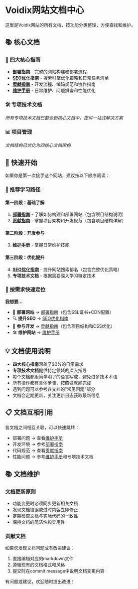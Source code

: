 # Voidix网站文档中心

这里是Voidix网站的所有文档，按功能分类整理，方便查找和维护。

## 📚 核心文档

### 🎯 四大核心指南
- **[部署指南](DEPLOY.md)** - 完整的网站构建和部署流程
- **[SEO优化指南](SEO.md)** - 搜索引擎优化策略和日常任务清单
- **[贡献指南](CONTRIBUTING.md)** - 开发流程、编码规范和协作指南
- **[维护手册](MAINTENANCE.md)** - 日常维护、问题排查和性能优化

### 🛠 专项技术文档
*所有专项技术文档已整合到核心文档中，提供一站式解决方案*

### 📊 项目管理
*文档结构已优化为四核心文档架构*

## 🚀 快速开始

如果你是第一次接手这个网站，建议按以下顺序阅读：

### 🎯 推荐学习路径

#### 第一阶段：基础了解
1. **[部署指南](DEPLOY.md)** - 了解如何构建和部署网站（包含项目结构说明）
2. **[贡献指南](CONTRIBUTING.md)** - 掌握项目架构和开发规范（包含项目结构详解）

#### 第二阶段：开发参与
3. **[维护手册](MAINTENANCE.md)** - 掌握日常维护技能

#### 第三阶段：优化提升
4. **[SEO优化指南](SEO.md)** - 提升网站搜索排名（包含完整优化策略）
5. **专项技术文档** - 根据需要深入学习特定技术

### 🔧 按需求快速定位

**我想要...**
- 🚀 **部署网站** → [部署指南](DEPLOY.md)（包含SSL证书+CDN配置）
- 🔍 **提升SEO** → [SEO优化指南](SEO.md)
- 🤝 **参与开发** → [贡献指南](CONTRIBUTING.md)（包含项目结构和CSS优化）
- 🛠 **维护网站** → [维护手册](MAINTENANCE.md)

## 💡 文档使用说明

- **四大核心指南**涵盖了90%的日常需求
- **专项技术文档**提供特定领域的深入指导
- 每个文档都用简单明了的语言写成，避免过多技术术语
- 所有操作都有具体步骤，按照做就能完成
- 遇到问题可以参考各文档的"常见问题"部分
- 文档会定期更新，关注更新日志获取最新信息

## 📋 文档互相引用

各文档之间相互关联，可以快速跳转：
- 部署问题 → 查看[维护手册](MAINTENANCE.md)
- 开发环境 → 参考[部署指南](DEPLOY.md)
- 代码规范 → 查看[贡献指南](CONTRIBUTING.md)
- 性能问题 → 参考[维护手册](MAINTENANCE.md)和专项技术文档

## 📚 文档维护

### 文档更新原则
- 功能变更时必须同步更新相关文档
- 发现文档错误或过时内容立即修正
- 定期检查文档与实际代码的一致性
- 保持文档的简洁性和实用性

### 贡献文档
如果您发现文档问题或有改进建议：
1. 直接编辑对应的markdown文件
2. 遵循现有的文档格式和风格
3. 提交时在commit message中说明文档变更内容

有问题或建议，欢迎随时提出改进！